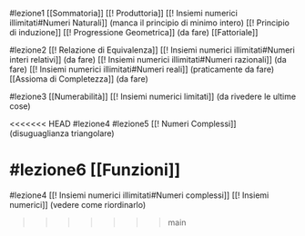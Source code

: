 #lezione1 
[[Sommatoria]]
[[! Produttoria]]
[[! Insiemi numerici illimitati#Numeri Naturali]] (manca il principio di minimo intero)
[[! Principio di induzione]]
[[! Progressione Geometrica]] (da fare)
[[Fattoriale]]

#lezione2 
[[! Relazione di Equivalenza]]
[[! Insiemi numerici illimitati#Numeri interi relativi]]  (da fare)
[[! Insiemi numerici illimitati#Numeri razionali]] (da fare)
[[! Insiemi numerici illimitati#Numeri reali]] (praticamente da fare)
[[Assioma di Completezza]] (da fare)

#lezione3 
[[Numerabilità]]
[[! Insiemi numerici limitati]] (da rivedere le ultime cose)

<<<<<<< HEAD
#lezione4 #lezione5
[[! Numeri Complessi]] (disuguaglianza triangolare)

#lezione6 
[[Funzioni]]
=======
#lezione4
[[! Insiemi numerici illimitati#Numeri complessi]]
[[! Insiemi numerici]] (vedere come riordinarlo)
>>>>>>> main

